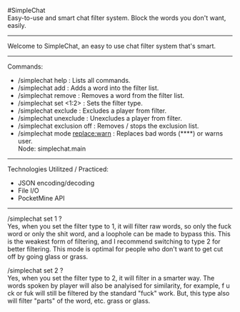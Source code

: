 #SimpleChat  
Easy-to-use and smart chat filter system. Block the words you don't want, easily.  

---  
Welcome to SimpleChat, an easy to use chat filter system that's smart.  

---

Commands:  
- /simplechat help : Lists all commands.  
- /simplechat add <word> : Adds a word into the filter list.  
- /simplechat remove <word> : Removes a word from the filter list.
- /simplechat set <1:2> : Sets the filter type.  
- /simplechat exclude <player> : Excludes a player from filter.  
- /simplechat unexclude <player> : Unexcludes a player from filter.  
- /simplechat exclusion off : Removes / stops the exclusion list.  
- /simplechat mode <replace:warn> : Replaces bad words (****) or warns user.  
Node: simplechat.main  

---

Technologies Utilitzed / Practiced:
- JSON encoding/decoding  
- File I/O  
- PocketMine API  

---

/simplechat set 1 ?  
Yes, when you set the filter type to 1, it will filter raw words, so only the fuck word or only the shit word, and a loophole can be made to bypass this. This is the weakest form of filtering, and I recommend switching to type 2 for better filtering. This mode is optimal for people who don't want to get cut off by going glass or grass.  

/simplechat set 2 ?  
Yes, when you set the filter type to 2, it will filter in a smarter way. The words spoken by player will also be analyised for similarity, for example, f u ck or fuk will still be filtered by the standard "fuck" work. But, this type also will filter "parts" of the word, etc. grass or glass. 


